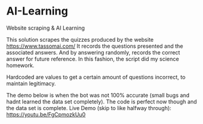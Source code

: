# AI-Learning
Website scraping &amp; AI Learning

This solution scrapes the quizzes produced by the website https://www.tassomai.com/
It records the questions presented and the associated answers. And by answering randomly, records the correct answer for future reference.
In this fashion, the script did my science homework.

Hardcoded are values to get a certain amount of questions incorrect, to maintain legitimacy.

The demo below is when the bot was not 100% accurate (small bugs and hadnt learned the data set completely). The code is perfect now though and the data set is complete.
Live Demo (skip to like halfway through): https://youtu.be/FgCpmozkUu0
